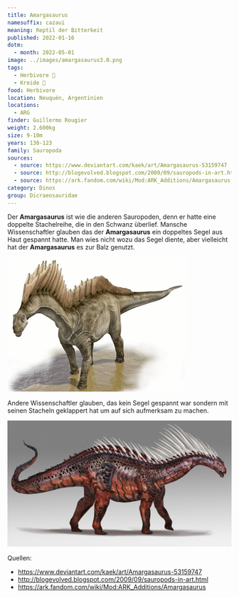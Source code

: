 ```yaml
---
title: Amargasaurus
namesuffix: cazaui
meaning: Reptil der Bitterkeit
published: 2022-01-16
dotm:
  - month: 2022-05-01
image: ../images/amargasaurus3.0.png
tags:
  - Herbivore 🌿
  - Kreide 🦴
food: Herbivore
location: Neuquén, Argentinien
locations:
  - ARG
finder: Guillermo Rougier
weight: 2.600kg
size: 9-10m
years: 130-123
family: Sauropoda
sources:
  - source: https://www.deviantart.com/kaek/art/Amargasaurus-53159747
  - source: http://blogevolved.blogspot.com/2009/09/sauropods-in-art.html
  - source: https://ark.fandom.com/wiki/Mod:ARK_Additions/Amargasaurus
category: Dinos
group: Dicraeosauridae
---
```

Der **Amargasaurus** ist wie die anderen Sauropoden, denn er hatte eine doppelte Stachelreihe, die in den Schwanz überlief. Mansche Wissenschaftler glauben das der **Amargasaurus** ein doppeltes Segel aus Haut gespannt hatte. Man wies nicht wozu das Segel diente, aber vielleicht hat der **Amargasaurus** es zur Balz genutzt.

![Amargasaurus mit Haut Segel](../images/amargasaurus2.0.png)

Andere Wissenschaftler glauben, das kein Segel gespannt war sondern mit seinen Stacheln geklappert hat um auf sich aufmerksam zu machen.

![Amargasaurus ohne Haut Segel](../images/amargasaurus.jpg)

Quellen:

* <https://www.deviantart.com/kaek/art/Amargasaurus-53159747>
* <http://blogevolved.blogspot.com/2009/09/sauropods-in-art.html>
* <https://ark.fandom.com/wiki/Mod:ARK_Additions/Amargasaurus>
